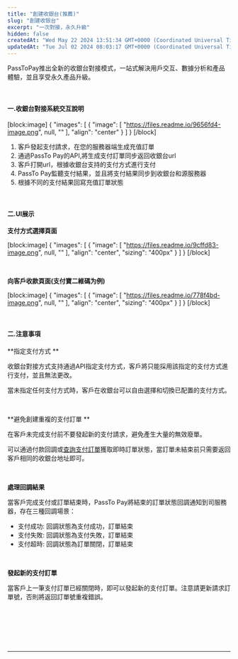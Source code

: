 ```yaml
---
title: "創建收銀台(推薦)"
slug: "創建收银台"
excerpt: "一次對接，永久升級"
hidden: false
createdAt: "Wed May 22 2024 13:51:34 GMT+0000 (Coordinated Universal Time)"
updatedAt: "Tue Jul 02 2024 08:03:17 GMT+0000 (Coordinated Universal Time)"
---
```

PassToPay推出全新的收銀台對接模式，一站式解決用戶交互、數據分析和產品體驗，並且享受永久產品升級。

<br />

#### 一.收銀台對接系統交互說明

[block:image]
{
  "images": [
    {
      "image": [
        "https://files.readme.io/9656fd4-image.png",
        null,
        ""
      ],
      "align": "center"
    }
  ]
}
[/block]


1. 客戶發起支付請求，在您的服務器端生成充值訂單
2. 通過PassTo Pay的API,將生成支付訂單同步返回收銀台url
3. 客戶打開url，根據收銀台支持的支付方式進行支付
4. PassTo Pay監聽支付結果，並且將支付結果同步到收銀台和源服務器
5. 根據不同的支付結果回寫充值訂單狀態

<br />

#### 二.UI展示

**支付方式選擇頁面** 

[block:image]
{
  "images": [
    {
      "image": [
        "https://files.readme.io/9cffd83-image.png",
        null,
        ""
      ],
      "align": "center",
      "sizing": "400px"
    }
  ]
}
[/block]


<br />

**向客戶收款頁面(支付寶二維碼为例)**

[block:image]
{
  "images": [
    {
      "image": [
        "https://files.readme.io/778f4bd-image.png",
        null,
        ""
      ],
      "align": "center",
      "sizing": "400px"
    }
  ]
}
[/block]


<br />

#### 二.注意事項

**指定支付方式 **

收銀台對接方式支持通過API指定支付方式，客戶將只能採用該指定的支付方式進行支付，並且無法更改。

當未指定任何支付方式時，客戶在收銀台可以自由選擇和切換已配置的支付方式。

<br />

**避免創建重複的支付訂單 **

   在客戶未完成支付前不要發起新的支付請求，避免產生大量的無效廢單。

   可以通過付款回調或[查詢支付訂單](https://pass2pay-zh-hk.readme.io/reference/query-payment-order)獲取即時訂單狀態，當訂單未結束前只需要返回客戶相同的收銀台地址即可。

<br />

**處理回調結果**

當客戶完成支付或訂單結束時，PassTo Pay將結束的訂單狀態回調通知到司服務器，存在三種回調場景：

- 支付成功:  回調狀態為支付成功，訂單結束
- 支付失敗:  回調狀態為支付失敗，訂單結束
- 支付超時:  回調狀態為訂單關閉，訂單結束

<br />

**發起新的支付訂單**

   當客戶上一筆支付訂單已經關閉時，即可以發起新的支付訂單。注意請更新請求訂單號，否則將返回訂單號重複錯誤。

<br />

<br />

<br />

<br />

<br />

***
